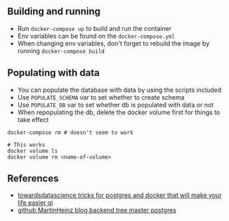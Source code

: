 ## Building and running

- Run `docker-compose up` to build and run the container
- Env variables can be found on the `docker-compose.yml`
- When changing env variables, don't forget to rebuild the image by running `docker-compose build`

## Populating with data

- You can populate the database with data by using the scripts included
- Use `POPULATE_SCHEMA` var to set whether to create schema
- Use `POPULATE_DB` var to set whether db is populated with data or not
- When repopulating the db, delete the docker volume first for things to take effect

```
docker-compose rm # doesn't seem to work

# This works
docker volume ls
docker volume rm <name-of-volume>
```


## References

- [towardsdatascience tricks for postgres and docker that will make your life easier gi](https://towardsdatascience.com/tricks-for-postgres-and-docker-that-will-make-your-life-easier-fc7bfcba5082?gi=c14b4f59d7b7)
- [github MartinHeinz blog backend tree master postgres](https://github.com/MartinHeinz/blog-backend/tree/master/postgres)
